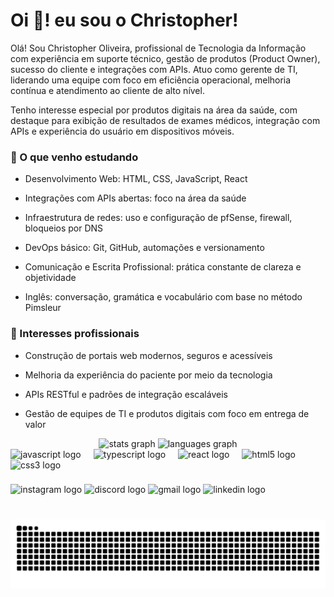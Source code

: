 # Oi 👋! eu sou o Christopher! #

Olá! Sou Christopher Oliveira, profissional de Tecnologia da Informação com experiência em suporte técnico, gestão de produtos (Product Owner), sucesso do cliente e integrações com APIs. Atuo como gerente de TI, liderando uma equipe com foco em eficiência operacional, melhoria contínua e atendimento ao cliente de alto nível.

Tenho interesse especial por produtos digitais na área da saúde, com destaque para exibição de resultados de exames médicos, integração com APIs e experiência do usuário em dispositivos móveis.

### 🧠 O que venho estudando ###

* Desenvolvimento Web: HTML, CSS, JavaScript, React

* Integrações com APIs abertas: foco na área da saúde

* Infraestrutura de redes: uso e configuração de pfSense, firewall, bloqueios por DNS 

* DevOps básico: Git, GitHub, automações e versionamento

* Comunicação e Escrita Profissional: prática constante de clareza e objetividade

* Inglês: conversação, gramática e vocabulário com base no método Pimsleur

### 🚀 Interesses profissionais ###

* Construção de portais web modernos, seguros e acessíveis

* Melhoria da experiência do paciente por meio da tecnologia

* APIs RESTful e padrões de integração escaláveis

* Gestão de equipes de TI e produtos digitais com foco em entrega de valor

<div align="center">
  <img src="https://github-readme-stats.vercel.app/api?username=chris-oliver-git&hide_title=false&hide_rank=false&show_icons=true&include_all_commits=true&count_private=true&disable_animations=false&theme=dracula&locale=en&hide_border=false" height="150" alt="stats graph"  />
  <img src="https://github-readme-stats.vercel.app/api/top-langs?username=chris-oliver-git&locale=en&hide_title=false&layout=compact&card_width=320&langs_count=5&theme=dracula&hide_border=false" height="150" alt="languages graph"  />
</div>





<div align="left">
  <img src="https://cdn.jsdelivr.net/gh/devicons/devicon/icons/javascript/javascript-original.svg" height="30" alt="javascript logo"  />
  <img width="12" />
  <img src="https://cdn.jsdelivr.net/gh/devicons/devicon/icons/typescript/typescript-original.svg" height="30" alt="typescript logo"  />
  <img width="12" />
  <img src="https://cdn.jsdelivr.net/gh/devicons/devicon/icons/react/react-original.svg" height="30" alt="react logo"  />
  <img width="12" />
  <img src="https://cdn.jsdelivr.net/gh/devicons/devicon/icons/html5/html5-original.svg" height="30" alt="html5 logo"  />
  <img width="12" />
  <img src="https://cdn.jsdelivr.net/gh/devicons/devicon/icons/css3/css3-original.svg" height="30" alt="css3 logo"  />
  <img width="12" />
</div>

###

<div align="left">
  <img src="https://img.shields.io/static/v1?message=Instagram&logo=instagram&label=&color=E4405F&logoColor=white&labelColor=&style=for-the-badge" height="35" alt="instagram logo"  />
  <img src="https://img.shields.io/static/v1?message=Discord&logo=discord&label=&color=7289DA&logoColor=white&labelColor=&style=for-the-badge" height="35" alt="discord logo"  />
  <img src="https://img.shields.io/static/v1?message=Gmail&logo=gmail&label=&color=D14836&logoColor=white&labelColor=&style=for-the-badge" height="35" alt="gmail logo"  />
  <img src="https://img.shields.io/static/v1?message=LinkedIn&logo=linkedin&label=&color=0077B5&logoColor=white&labelColor=&style=for-the-badge" height="35" alt="linkedin logo"  />
</div>

###

<br clear="both">

<img src="https://raw.githubusercontent.com/chris-oliver-git/chris-oliver-git/output/snake.svg" alt="Snake animation" />

###
